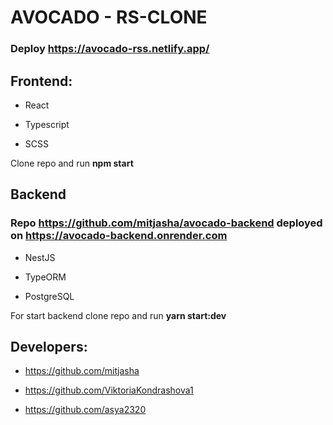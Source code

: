# AVOCADO - RS-CLONE

### Deploy https://avocado-rss.netlify.app/

## Frontend:

- React

- Typescript

- SCSS

Clone repo and run **npm start**

## Backend 
### Repo https://github.com/mitjasha/avocado-backend deployed on https://avocado-backend.onrender.com

- NestJS

- TypeORM

- PostgreSQL

For start backend clone repo and run **yarn start:dev**

## Developers:

- https://github.com/mitjasha

- https://github.com/ViktoriaKondrashova1

- https://github.com/asya2320

